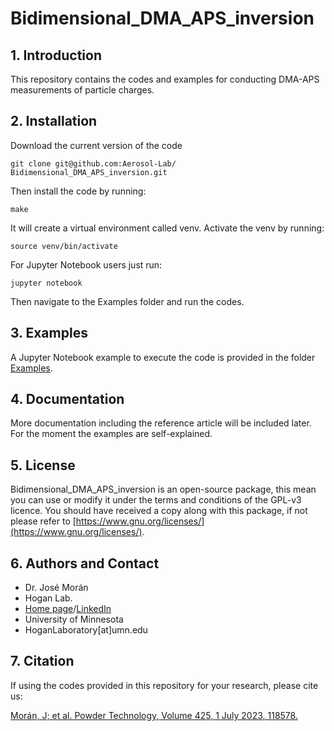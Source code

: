 # Bidimensional_DMA_APS_inversion

## 1. Introduction

This repository contains the codes and examples for conducting DMA-APS measurements of particle charges.

## 2. Installation

Download the current version of the code

    git clone git@github.com:Aerosol-Lab/ Bidimensional_DMA_APS_inversion.git
    
Then install the code by running:
	
    make
	
It will create a virtual environment called venv. Activate the venv by running:

    source venv/bin/activate

For Jupyter Notebook users just run:

    jupyter notebook

Then navigate to the Examples folder and run the codes.

## 3. Examples

A Jupyter Notebook example to execute the code is provided in the folder [Examples](https://github.com/Aerosol-Lab/Bidimensional_DMA_APS_inversion/tree/main/Examples).

## 4. Documentation

More documentation including the reference article will be included later. For the moment the examples are self-explained.

## 5. License

Bidimensional_DMA_APS_inversion is an open-source package, this mean you can use or modify it under the terms and conditions of the GPL-v3 licence. You should have received a copy along with this package, if not please refer to [https://www.gnu.org/licenses/](https://www.gnu.org/licenses/).

## 6. Authors and Contact

* Dr. José Morán
* Hogan Lab.
* [Home page](https://hoganlab.umn.edu/)/[LinkedIn](https://www.linkedin.com/in/hogan-lab-994a3a246/)
* University of Minnesota
* HoganLaboratory[at]umn.edu

## 7. Citation

If using the codes provided in this repository for your research, please cite us:

[Morán, J; et al. Powder Technology, Volume 425, 1 July 2023, 118578.](https://doi.org/10.1016/j.powtec.2023.118578)

